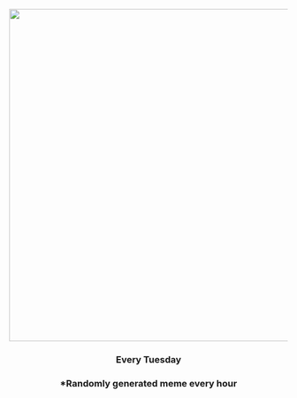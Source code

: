 <p align="center">
        <img src="https://i.redd.it/gumpqshvyet91.png" width="600" height="600">
        </p>
        <h3 align="center">Every Tuesday</h3>
        <h3 align="center">*Randomly generated meme every hour</h3>
    